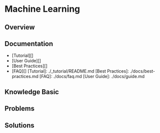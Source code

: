 

# Machine Learning
## Overview
## Documentation

- [Tutorial][]
- [User Guide][]
- [Best Practices][]
- [FAQ][]
[Tutorial]: ./_tutorial/README.md
[Best Practices]: ./docs/best-practices.md
[FAQ]: ./docs/faq.md
[User Guide]: ./docs/guide.md

## Knowledge Basic
[Concepts]: ./modeling/readme.md
[ConcepModelingts]: ./modeling/readme.md
[Metrics]: ./modeling/readme.md
## Problems
[Concepts]: ./modeling/readme.md
[ConcepModelingts]: ./modeling/readme.md
[Metrics]: ./modeling/readme.md
## Solutions
[Concepts]: ./modeling/readme.md
[ConcepModelingts]: ./modeling/readme.md
[Metrics]: ./modeling/readme.md